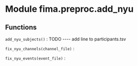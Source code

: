 Module fima.preproc.add_nyu
===========================

Functions
---------

    
`add_nyu_subjects()`
:   TODO
    ----
    add line to participants.tsv

    
`fix_nyu_channels(channel_file)`
:   

    
`fix_nyu_events(event_file)`
: